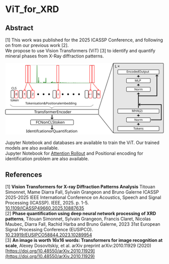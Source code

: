 # ViT_for_XRD
## Abstract  
[1] This work was published for the 2025 ICASSP Conference, and following on from our previous work [2].  
We propose to use Vision Transformers (ViT) [3] to identify and quantify mineral phases from X-Ray diffraction patterns.

![Abstract](./Figures/Transformers_Spectral.svg)

Jupyter Notebook and databases are available to train the ViT. Our trained models are also available.  
Jupyter Notebook for [Attention Rollout](https://jacobgil.github.io/deeplearning/vision-transformer-explainability) and Positional encoding for identification problem are also available.


## References
[1] **Vision Transformers for X-ray Diffraction Patterns Analysis** Titouan Simonnet, Mame Diarra Fall, Sylvain Grangeon and Bruno Galerne  ICASSP 2025-2025 IEEE International Conference on Acoustics, Speech and Signal Processing (ICASSP). IEEE, 2025. p. 1-5.
[10.1109/ICASSP49660.2025.10887635](10.1109/ICASSP49660.2025.10887635)  
[2] **Phase quantification using deep neural network processing of XRD patterns**, Titouan Simonnet,  Sylvain Grangeon,  Francis Claret,  Nicolas Maubec,  Diarra Fall,  Rachid Harba and  Bruno Galerne, 2023 31st European Signal Processing Conference (EUSIPCO). [10.23919/EUSIPCO58844.2023.10289954](10.23919/EUSIPCO58844.2023.10289954)  
[3] **An image is worth 16x16 words: Transformers for image recognition at scale**, Alexey Dosovitskiy, et al.  arXiv preprint arXiv:2010.11929 (2020) [https://doi.org/10.48550/arXiv.2010.11929](https://doi.org/10.48550/arXiv.2010.11929)  

